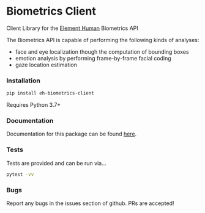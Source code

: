 # Biometrics Client

Client Library for the [Element Human](https://www.elementhuman.com) Biometrics API

The Biometrics API is capable of performing the following kinds of analyses:

   * face and eye localization though the computation of bounding boxes
   * emotion analysis by performing frame-by-frame facial coding
   * gaze location estimation


### Installation

```sh
pip install eh-biometrics-client
```

Requires Python 3.7+


### Documentation

Documentation for this package can be found [here](docs/README.md).


### Tests

Tests are provided and can be run via...

```sh
pytest -vv
```


### Bugs

Report any bugs in the issues section of github.  PRs are accepted!
